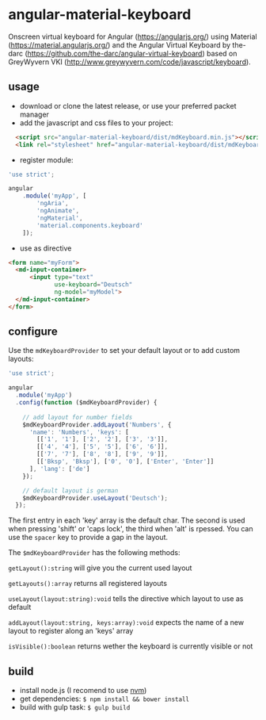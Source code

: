 # angular-material-keyboard
Onscreen virtual keyboard for Angular (https://angularjs.org/) using Material (https://material.angularjs.org/) and the Angular Virtual Keyboard by the-darc (https://github.com/the-darc/angular-virtual-keyboard) based on GreyWyvern VKI (http://www.greywyvern.com/code/javascript/keyboard).

## usage
* download or clone the latest release, or use your preferred packet manager
* add the javascript and css files to your project:
```html
  <script src="angular-material-keyboard/dist/mdKeyboard.min.js"></script>
  <link rel="stylesheet" href="angular-material-keyboard/dist/mdKeyboard.css">
```
* register module:
```javascript
'use strict';

angular
    .module('myApp', [
        'ngAria',
        'ngAnimate',
        'ngMaterial',
        'material.components.keyboard'
    ]);
```
* use as directive
```html
<form name="myForm">
  <md-input-container>
      <input type="text"
             use-keyboard="Deutsch"
             ng-model="myModel">
  </md-input-container>
</form>
```

## configure
Use the `mdKeyboardProvider` to set your default layout or to add custom layouts:
```javascript
'use strict';

angular
  .module('myApp')
  .config(function ($mdKeyboardProvider) {
  
    // add layout for number fields
    $mdKeyboardProvider.addLayout('Numbers', {
      'name': 'Numbers', 'keys': [
        [['1', '1'], ['2', '2'], ['3', '3']],
        [['4', '4'], ['5', '5'], ['6', '6']],
        [['7', '7'], ['8', '8'], ['9', '9']],
        [['Bksp', 'Bksp'], ['0', '0'], ['Enter', 'Enter']]
      ], 'lang': ['de']
    });

    // default layout is german
    $mdKeyboardProvider.useLayout('Deutsch');
  });
```
The first entry in each 'key' array is the default char. The second is used when pressing 'shift' or 'caps lock', the third when 'alt' is rpessed.
You can use the `spacer` key to provide a gap in the layout.

The `$mdKeyboardProvider` has the following methods:

`getLayout():string` will give you the current used layout

`getLayouts():array` returns all registered layouts

`useLayout(layout:string):void` tells the directive which layout to use as default

`addLayout(layout:string, keys:array):void` expects the name of a new layout to register along an 'keys' array

`isVisible():boolean` returns wether the keyboard is currently visible or not

## build
* install node.js (I recomend to use [nvm](https://github.com/creationix/nvm))
* get dependencies: `$ npm install && bower install`
* build with gulp task: `$ gulp build`
